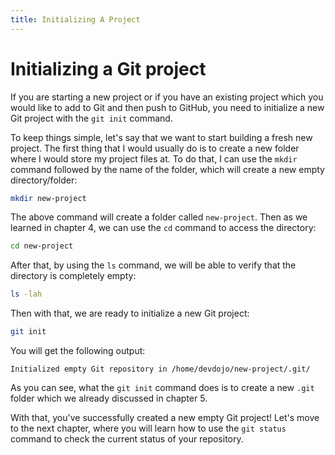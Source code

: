 ```yaml
---
title: Initializing A Project
---
```


# Initializing a Git project

If you are starting a new project or if you have an existing project which you would like to add to Git and then push to GitHub, you need to initialize a new Git project with the `git init` command.

To keep things simple, let's say that we want to start building a fresh new project. The first thing that I would usually do is to create a new folder where I would store my project files at. To do that, I can use the `mkdir` command followed by the name of the folder, which will create a new empty directory/folder:

```bash
mkdir new-project
```

The above command will create a folder called `new-project`. Then as we learned in chapter 4, we can use the `cd` command to access the directory:

```bash
cd new-project
```

After that, by using the `ls` command, we will be able to verify that the directory is completely empty:

```bash
ls -lah
```

Then with that, we are ready to initialize a new Git project:

```bash
git init
```

You will get the following output:

```
Initialized empty Git repository in /home/devdojo/new-project/.git/
```

As you can see, what the `git init` command does is to create a new `.git` folder which we already discussed in chapter 5.

With that, you've successfully created a new empty Git project! Let's move to the next chapter, where you will learn how to use the `git status` command to check the current status of your repository.
